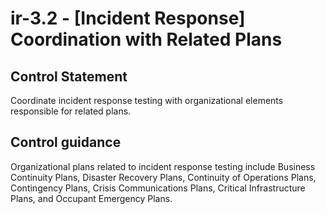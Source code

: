 # ir-3.2 - \[Incident Response\] Coordination with Related Plans

## Control Statement

Coordinate incident response testing with organizational elements responsible for related plans.

## Control guidance

Organizational plans related to incident response testing include Business Continuity Plans, Disaster Recovery Plans, Continuity of Operations Plans, Contingency Plans, Crisis Communications Plans, Critical Infrastructure Plans, and Occupant Emergency Plans.
